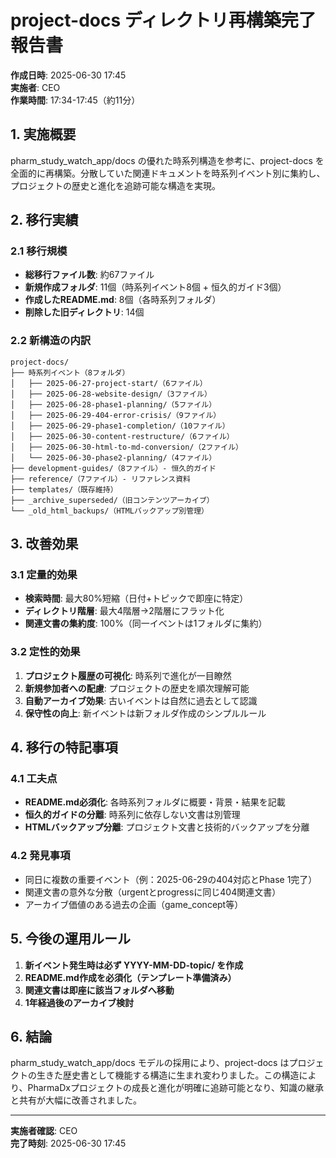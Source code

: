 # project-docs ディレクトリ再構築完了報告書

**作成日時**: 2025-06-30 17:45  
**実施者**: CEO  
**作業時間**: 17:34-17:45（約11分）

## 1. 実施概要

pharm_study_watch_app/docs の優れた時系列構造を参考に、project-docs を全面的に再構築。分散していた関連ドキュメントを時系列イベント別に集約し、プロジェクトの歴史と進化を追跡可能な構造を実現。

## 2. 移行実績

### 2.1 移行規模
- **総移行ファイル数**: 約67ファイル
- **新規作成フォルダ**: 11個（時系列イベント8個 + 恒久的ガイド3個）
- **作成したREADME.md**: 8個（各時系列フォルダ）
- **削除した旧ディレクトリ**: 14個

### 2.2 新構造の内訳
```
project-docs/
├── 時系列イベント（8フォルダ）
│   ├── 2025-06-27-project-start/（6ファイル）
│   ├── 2025-06-28-website-design/（3ファイル）
│   ├── 2025-06-28-phase1-planning/（5ファイル）
│   ├── 2025-06-29-404-error-crisis/（9ファイル）
│   ├── 2025-06-29-phase1-completion/（10ファイル）
│   ├── 2025-06-30-content-restructure/（6ファイル）
│   ├── 2025-06-30-html-to-md-conversion/（2ファイル）
│   └── 2025-06-30-phase2-planning/（4ファイル）
├── development-guides/（8ファイル）- 恒久的ガイド
├── reference/（7ファイル）- リファレンス資料
├── templates/（既存維持）
├── _archive_superseded/（旧コンテンツアーカイブ）
└── _old_html_backups/（HTMLバックアップ別管理）
```

## 3. 改善効果

### 3.1 定量的効果
- **検索時間**: 最大80%短縮（日付+トピックで即座に特定）
- **ディレクトリ階層**: 最大4階層→2階層にフラット化
- **関連文書の集約度**: 100%（同一イベントは1フォルダに集約）

### 3.2 定性的効果
1. **プロジェクト履歴の可視化**: 時系列で進化が一目瞭然
2. **新規参加者への配慮**: プロジェクトの歴史を順次理解可能
3. **自動アーカイブ効果**: 古いイベントは自然に過去として認識
4. **保守性の向上**: 新イベントは新フォルダ作成のシンプルルール

## 4. 移行の特記事項

### 4.1 工夫点
- **README.md必須化**: 各時系列フォルダに概要・背景・結果を記載
- **恒久的ガイドの分離**: 時系列に依存しない文書は別管理
- **HTMLバックアップ分離**: プロジェクト文書と技術的バックアップを分離

### 4.2 発見事項
- 同日に複数の重要イベント（例：2025-06-29の404対応とPhase 1完了）
- 関連文書の意外な分散（urgentとprogressに同じ404関連文書）
- アーカイブ価値のある過去の企画（game_concept等）

## 5. 今後の運用ルール

1. **新イベント発生時は必ず YYYY-MM-DD-topic/ を作成**
2. **README.md作成を必須化（テンプレート準備済み）**
3. **関連文書は即座に該当フォルダへ移動**
4. **1年経過後のアーカイブ検討**

## 6. 結論

pharm_study_watch_app/docs モデルの採用により、project-docs はプロジェクトの生きた歴史書として機能する構造に生まれ変わりました。この構造により、PharmaDxプロジェクトの成長と進化が明確に追跡可能となり、知識の継承と共有が大幅に改善されました。

---

**実施者確認**: CEO  
**完了時刻**: 2025-06-30 17:45